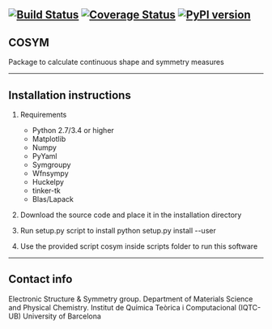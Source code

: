 [![Build Status](https://travis-ci.com/GrupEstructuraElectronicaSimetria/symeess.svg?branch=master)](https://travis-ci.com/GrupEstructuraElectronicaSimetria/symeess)
[![Coverage Status](https://coveralls.io/repos/github/GrupEstructuraElectronicaSimetria/symeess/badge.svg?branch=master)](https://coveralls.io/github/GrupEstructuraElectronicaSimetria/symeess?branch=master)
[![PyPI version](https://badge.fury.io/py/symeess.svg)](https://badge.fury.io/py/symeess)
---------------------------------------------------------
COSYM
---------------------------------------------------------
Package to calculate continuous shape and symmetry measures

---------------------------------------------------------
Installation instructions
---------------------------------------------------------
1. Requirements
    - Python 2.7/3.4 or higher
    - Matplotlib
    - Numpy
    - PyYaml
    - Symgroupy
    - Wfnsympy
    - Huckelpy
    - tinker-tk
    - Blas/Lapack

2. Download the source code and place it in the installation
directory

3. Run setup.py script to install
python setup.py install --user

4. Use the provided script cosym inside scripts folder to run
this software

---------------------------------------------------------
Contact info
---------------------------------------------------------
Electronic Structure & Symmetry group.
Department of Materials Science and Physical Chemistry.
Institut de Química Teòrica i Computacional (IQTC-UB)
University of Barcelona